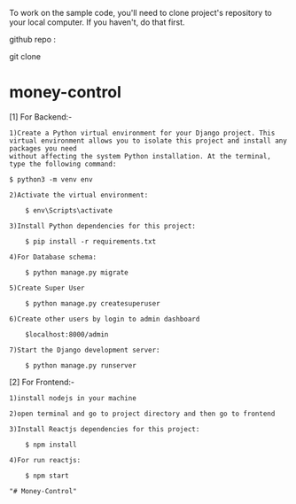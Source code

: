 To work on the sample code, you'll need to clone project's repository to your local computer. If you haven't, do that first.

github repo :

git clone

# money-control

[1] For Backend:-

    1)Create a Python virtual environment for your Django project. This virtual environment allows you to isolate this project and install any packages you need
    without affecting the system Python installation. At the terminal, type the following command:

	$ python3 -m venv env

    2)Activate the virtual environment:

        $ env\Scripts\activate

    3)Install Python dependencies for this project:

        $ pip install -r requirements.txt

    4)For Database schema:

        $ python manage.py migrate

    5)Create Super User

        $ python manage.py createsuperuser

    6)Create other users by login to admin dashboard

        $localhost:8000/admin
    
    7)Start the Django development server:

        $ python manage.py runserver



[2] For Frontend:-

    1)install nodejs in your machine

    2)open terminal and go to project directory and then go to frontend 

    3)Install Reactjs dependencies for this project:

        $ npm install

    4)For run reactjs:

        $ npm start

    "# Money-Control" 
